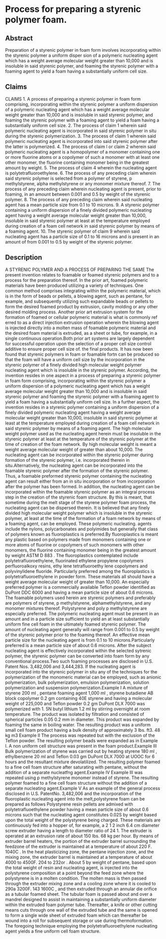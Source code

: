 # Process for preparing a styrenic polymer foam.

## Abstract
Preparation of a styrenic polymer in foam form involves incorporating within the styrenic polymer a uniform disper sion of a polymeric nucleating agent which has a weight average molecular weight greater than 10,000 and is insoluble in said styrenic polymer, and foaming the styrenic polymer with a foaming agent to yield a foam having a substantially uniform cell size.

## Claims
CLAIMS 1. A process of preparing a styrenic polymer in foam form comprising, incorporating within the styrenic polymer a uniform dispersion of a polymeric nucleating agent which has a weight average molecular weight greater than 10,000 and is insoluble in said styrenic polymer, and foaming the styrenic polymer with a foaming agent to yield a foam having a substantially uniform cell size. 2. The process of claim 1 wherein said polymeric nucleating agent is incorporated in said styrenic polymer in situ during the styrenic polymerization. 3. The process of claim 1 wherein said polymeric nucleating agent is incorporated into said styrenic polymer after the latter is polymerized. 4. The process of claim l or claim 2 wherein said polymeric nucleating agent is a homopolymer of a monomer containing one or more fluorine atoms or a copolymer of such a monomer with at least one other monomer, the fluorine containing monomer being in the greatest amount by weight. 5. The process of claim 4 wherein the nucleating agent is polytetrafluoroethylene. 6. The process of any preceding claim wherein said styrenic polymer is selected from a polymer of styrene, p methylstyrene, alpha methylstyrene or any monomer mixture thereof. 7. The process of any preceding claim wherein nucleating agent is present, prior to foaming, in an amount between 0.001 and 0.5 by weight of the styrenic polymer. 8. The process of any preceding claim wherein said nucleating agent has a mean particle size from 0.1 to 10 microns. 9. A styrenic polymer containing a uniform dispersion of a finely divided polymeric nucleating agent having a weight average molecular weight greater than 10,000, insoluble in said styrenic polymer at least at the temperature employed during creation of a foam cell network in said styrenic polymer by means of a foaming agent. 10. The styrenic polymer of claim 9 wherein said nucleating agent has a particle size of 0.1 to 16 microns and is present in an amount of from 0.001 to 0.5 by weight of the styrenic polymer.

## Description
A STYRENIC POLYMER AND A PROCESS OF PREPARING THE SAME The present invention relates to foamable or foamed styrenic polymers and to a process for the preparation thereof. In the prior art, foamed polymeric materials have been produced utilizing a variety of techniques. One common method comprises integrating within the polymeric material, which is in the form of beads or pellets, a blowing agent, such as pentane, for example, and subsequently utilizing such expandable beads or pellets to form the desired foamed product by extrusion, cavity molding or any other desired molding process. Another prior art extrusion system for the formation of foamed or cellular polymeric material is what is commonly ref erred to as a direct injection extrusion operation wherein the blowing agent is injected directly into a molten mass of foamable polymeric material and the desired foam material is extruded, as a sheet or tube, for example, in a single continuous operation.Both prior art systems are largely dependent for successful operation upon the selection of a proper cell size control additive to ensure proper cell size of. the final products. It has now been found that styrenic polymers in foam or foamable fortn can be produced so that the foam will have a uniform cell size by the incorporation in the styrenic polymer of a finely divided high molecular weight polymer nucleating agent which is insoluble in the styrenic polymer. According, the invention resides in one aspect in a process of preparing a styrenic polymer in foam form comprising, incorporating within the styrenic polymer a uniform dispersion of a polymeric nucleating agent which has a weight average molecular weight greater than 10,000 and is insoluble in said styrenic polymer and foaming the styrenic polymer with a foaming agent to yield a foam having a substantially uniform cell size. In a further aspect, the invention resides in a styrenic polymer containing a uniform dispersion of a finely divided polymeric nucleating agent having a weight average molecular weight greater than 10,000, insoluble in said styrenic polymer at least at the temperature employed during creation of a foam cell network in said styrenic polymer by means of a foaming agent. The high molecular weight polymer used as the nucleating agent herein must be insoluble in the styrenic polymer at least at the temperature of the styrenic polymer at the time of creation of the foam network. By high molecular weight is meant a weight average molecular weight of greater than about 10,000. The nucleating agent can be incorporated within the styrenic polymer during formation of the styrenic polymer, i.e. incorporated therein in situ.Alternatively, the nucleating agent can be incorporated into the foamable styrenic polymer after the formation of the styrenic polymer. Thus, a foamable preformed styrenic polymer containing the nucleating agent can result either from an in situ incorporation or from incorporation after the polymer has been formed. In addition, the nucleating agent can be incorporated within the foamable styrenic polymer as an integral process step in the creation of the styrenic foam structure. By this is meant, that sometime during the melt stage of the styrene polymer foam process, the nucleating agent can be dispersed therein. It is believed that any finely divided high molecular weight polymer which is insoluble in the styrenic polymer, at least at the time of the formation of a foam network by means of a foaming agent, can be employed. These polymeric nucleating. agents include the nylons, polycarbonates and polyimides but generally that class of polymers known as fluoroplastics is preferred.By fluoroplastics is meant any plastic based on polymers made from monomers containing one or more atoms of fluorine or copolymers of such monomers with other monomers, the fluorine containing monomer being in the greatest amount by weight ASTM D 883 . The fluoroplastics contemplated include polytetrafluoroethylene, fluorinated ethylene propylene copolymers perfluoroalkoxy resins, ethy lene tetrafluoroethy lene copolymers and polyvinylidene fluoride. Particularly preferred among the fluoroplastics is polytetrafluoroethylene in powder form. These materials all should have a weight average molecular weight of greater than 10,000. An especially preferred polymer is a commercially available Teflon powder identified as DuPont DDC 6000 and having a mean particle size of about 0.6 microns. The foamable polymers used herein are styrenic polymers and preferably are polymers of styrene, p methylstyrene, alphamethylstyrene, and any monomer mixtures thereof. Polystyrene and poly p methylstyrene are especially preferred. The polymeric nucleating agent must be present in an amount and in a particle size sufficient to yield an at least substantially uniform fine cell foam in the ultimately foamed styrenic polymer. The amount of nucleating agent generally will range from 0.001 to 0.5 by weight of the styrenic polymer prior to the foaming thereof. An effective mean particle size for the nucleating agent is from 0.1 to 10 microns.Particularly preferred is a mean particle size of about 0.6 microns. After the subject nucleating agent is effectively incorporated within the selected sytrenic polymer, the styrenic polymer can be converted into foam form by any conventional process.Two such foaming processes are disclosed in U.S. Patent Nos. 3,482,006 and 3,444,283. If the nucleating agent is incorporated into the styrenic polymer in situ any of the techniques for the polymerization of the monomeric material can be employed, such as anionic polymerization, bulk polymerization, emulsion polymerization, solution polymerization and suspension polymerization.Example I A mixture of styrene 200 ml , pentane foaming agent 1,000 ml , styrene butadiene AB block copolymer 0.2 gm containing 40E styrene and having a molecular weight of 225,000 and Teflon powder 0.2 gm DuPont DLX 7000 was polymerized with 1. 5N butyl lithium 1.2 ml by stirring overnight at room temperature. The product was isolated by filtration and consisted of spherical particles 0.05 0.2 mm in diameter. This product was expanded by foaming the same in boiling water. The resulting product was a uniform small cell foam product having a bulk density of approximately 3 lbs. ft3. 48 kg m3 Example II The process was repeated but with the exclusion of the Teflon powder. The resulting polymer beads were expanded as in Example I. A non uniform cell structure was present in the foam product.Example III Bulk polymerization of styrene was carried out by heating styrene 180 ml , ethyIbenzene 20 ml and Teflon 0.03 gm DuPont DLX 7000 at UOOC for 6 hours and the resultant mixture devolatilized. The resulting polymer foamed to a fine cell foam structure after saturating with pentane, without the addition of a separate nucleatfng agent.Example IV Example III was repeated using p methylstyrene monomer instead of styrene. The resulting polymer foamed to a fine cell foam structure without the addition of a separate nucleating agent.Example V As an example of the general process disclosed in U.S. PatentNo. 3,482,006 and the incorporation of the fluoroplastic nucleating agent into the melt,polystyrene foam can be prepared as follows Polystyrene resin pellets are admixed with polytetrafluoethylene powder having a mean particle size of about 0.6 microns such that the nucleating agent constitutes 0.02S by weight based upon the total weight of the polystyrene being charged. These materials are continuously fed into a hopper of, for example, a 2 1 2 inch 6.4 cm diameter screw extruder having a length to diameter ratio of 24 1. The extruder is operated at an extrusion rate of about 150 Ibs. 68 kg per hour. By means of extruder barrel heaters, the portion of the extruder barrel surrounding the feedzone of the extruder is maintained at a temperature of about 220 F. 1040C . In the heat plasticizing zone, the pentane injection zone, and the mixing zone, the extruder barrel is maintained at a temperature of about 4000 to 4500F. 204 to 232or . About 5 by weight of pentane, based upon the total weight of resin and nucleating agent, is injected into the polystyrene composition at a point beyond the feed zone where the polystyrene is in a molten condition. The molten mass is then passed through the extruder mixing zone and a cooling zone where it is cooled to 290a 3200F. 143 1600C , and then extruded through an annular die orifice as a tubular foamed sheet. The tubular foam is passed about and over a mandrel designed to assist in maintaining a substantially uniform diameter within the extruded foam polymer tube. Thereafter, a knife or other cutting means cuts through one wall of the extruded tube and the same is opened to form a single wide sheet of extruded foam which can thereafter be wound into a roll for subsequent storage or use during thermoformation. The foregoing technique employing the polytetrafluoroethylene nucleating agent yields a fine uniform cell foam structure.